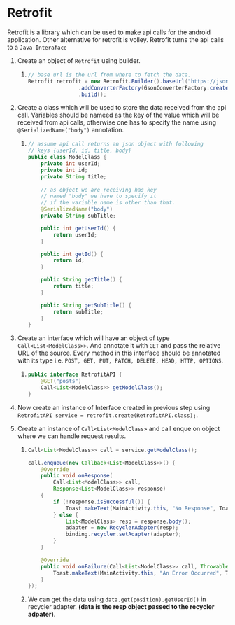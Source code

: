 # Retrofit

Retrofit is a library which can be used to make api calls for the android application. Other alternative for retrofit is volley. Retrofit turns the api calls to a `Java Interaface` 



1. Create an object of `Retrofit` using builder.

   1. ```java
      // base url is the url from where to fetch the data.
      Retrofit retrofit = new Retrofit.Builder().baseUrl("https://jsonplaceholder.typicode.com/")
                      .addConverterFactory(GsonConverterFactory.create())
                      .build();
      ```

2. Create a class which will be used to store the data received from the api call. Variables should be nameed as the key of the value which will be received from api calls, otherwise one has to specify the name using `@SerializedName("body")` annotation.

   1. ```java
      // assume api call returns an json object with following
      // keys {userId, id, title, body}
      public class ModelClass {
          private int userId;
          private int id;
          private String title;
          
          // as object we are receiving has key 
          // named "body" we have to specify it
          // if the variable name is other than that.
          @SerializedName("body")
          private String subTitle;
      
          public int getUserId() {
              return userId;
          }
      
          public int getId() {
              return id;
          }
      
          public String getTitle() {
              return title;
          }
      
          public String getSubTitle() {
              return subTitle;
          }
      }
      ```

3. Create an interface which will have an object of type `Call<List<ModelClass>>`.  And annotate it with `GET` and pass the relative URL of the source. Every method in this interface should be annotated with its type i.e. `POST, GET, PUT, PATCH, DELETE, HEAD, HTTP, OPTIONS`.

   1. ```java
      public interface RetrofitAPI {
          @GET("posts")
          Call<List<ModelClass>> getModelClass();
      }  
      ```

4. Now create an instance of Interface created in previous step using `RetrofitAPI service = retrofit.create(RetrofitAPI.class);`. 

5. Create an instance of `Call<List<ModelClass>` and call enque on object where we can handle request results.

   1. ```java
      Call<List<ModelClass>> call = service.getModelClass();
      
      call.enqueue(new Callback<List<ModelClass>>() {
          @Override
          public void onResponse(
              Call<List<ModelClass>> call, 
              Response<List<ModelClass>> response) 
          {
              if (!response.isSuccessful()) {
                  Toast.makeText(MainActivity.this, "No Response", Toast.LENGTH_SHORT).show();
              } else {
                  List<ModelClass> resp = response.body();
                  adapter = new RecyclerAdapter(resp);
                  binding.recycler.setAdapter(adapter);
              }
          }
      
          @Override
          public void onFailure(Call<List<ModelClass>> call, Throwable t) {
              Toast.makeText(MainActivity.this, "An Error Occurred", Toast.LENGTH_SHORT).show();
          }
      });
      ```

   2. We can get the data using `data.get(position).getUserId()` in recycler adapter. **(data is the resp object passed to the recycler adpater)**.

    